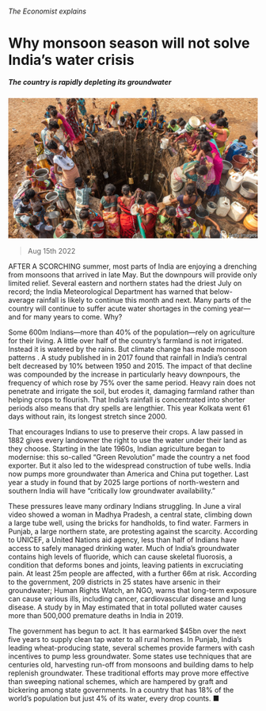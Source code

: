 ###### The Economist explains

# Why monsoon season will not solve India’s water crisis 

##### The country is rapidly depleting its groundwater 

![image](images/20220820_BLP501.jpg) 

> Aug 15th 2022 

AFTER A SCORCHING summer, most parts of India are enjoying a drenching from monsoons that arrived in late May. But the downpours will provide only limited relief. Several eastern and northern states had the driest July on record; the India Meteorological Department has warned that below-average rainfall is likely to continue this month and next. Many parts of the country will continue to suffer acute water shortages in the coming year—and for many years to come. Why?

Some 600m Indians—more than 40% of the population—rely on agriculture for their living. A little over half of the country’s farmland is not irrigated. Instead it is watered by the rains. But climate change has made monsoon patterns . A study published in  in 2017 found that rainfall in India’s central belt decreased by 10% between 1950 and 2015. The impact of that decline was compounded by the increase in particularly heavy downpours, the frequency of which rose by 75% over the same period. Heavy rain does not penetrate and irrigate the soil, but erodes it, damaging farmland rather than helping crops to flourish. That India’s rainfall is concentrated into shorter periods also means that dry spells are lengthier. This year Kolkata went 61 days without rain, its longest stretch since 2000.

That encourages Indians to use  to preserve their crops. A law passed in 1882 gives every landowner the right to use the water under their land as they choose. Starting in the late 1960s, Indian agriculture began to modernise: this so-called “Green Revolution” made the country a net food exporter. But it also led to the widespread construction of tube wells. India now pumps more groundwater than America and China put together. Last year a study in found that by 2025 large portions of north-western and southern India will have “critically low groundwater availability.”

These pressures leave many ordinary Indians struggling. In June a viral video showed a woman in Madhya Pradesh, a central state, climbing down a large tube well, using the bricks for handholds, to find water. Farmers in Punjab, a large northern state, are protesting against the scarcity. According to UNICEF, a United Nations aid agency, less than half of Indians have access to safely managed drinking water. Much of India’s groundwater contains high levels of fluoride, which can cause skeletal fluorosis, a condition that deforms bones and joints, leaving patients in excruciating pain. At least 25m people are affected, with a further 66m at risk. According to the government, 209 districts in 25 states have arsenic in their groundwater; Human Rights Watch, an NGO, warns that long-term exposure can cause various ills, including cancer, cardiovascular disease and lung disease. A study by  in May estimated that in total polluted water causes more than 500,000 premature deaths in India in 2019.

The government has begun to act. It has earmarked $45bn over the next five years to supply clean tap water to all rural homes. In Punjab, India’s leading wheat-producing state, several schemes provide farmers with cash incentives to pump less groundwater. Some states use techniques that are centuries old, harvesting run-off from monsoons and building dams to help replenish groundwater. These traditional efforts may prove more effective than sweeping national schemes, which are hampered by graft and bickering among state governments. In a country that has 18% of the world’s population but just 4% of its water, every drop counts. ■







